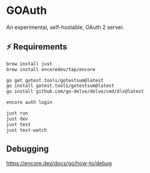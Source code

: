 # GOAuth

An experimental, self-hostable, OAuth 2 server.

## ⚡️ Requirements

```sh
brew install just
brew install encoredev/tap/encore

go get gotest.tools/gotestsum@latest
go install gotest.tools/gotestsum@latest
go install github.com/go-delve/delve/cmd/dlv@latest

encore auth login

just run
just dev
just test
just test-watch
```

## Debugging

https://encore.dev/docs/go/how-to/debug
